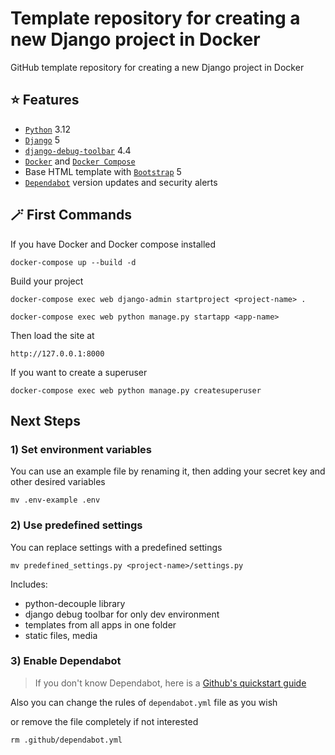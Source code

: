 # Template repository for creating a new Django project in Docker
GitHub template repository for creating a new Django project in Docker

## :star: Features
- [`Python`](https://www.python.org/) 3.12
- [`Django`](https://www.djangoproject.com/) 5
- [`django-debug-toolbar`](https://github.com/jazzband/django-debug-toolbar) 4.4
- [`Docker`](https://docs.docker.com/get-docker/) and [`Docker Compose`](https://docs.docker.com/compose/)
- Base HTML template with [`Bootstrap`](https://getbootstrap.com/) 5
- [`Dependabot`](https://docs.github.com/en/code-security/getting-started/dependabot-quickstart-guide) version updates and security alerts

## :magic_wand: First Commands
If you have Docker and Docker compose installed
```
docker-compose up --build -d
```

Build your project
```
docker-compose exec web django-admin startproject <project-name> .
```
```
docker-compose exec web python manage.py startapp <app-name>
```

Then load the site at
```
http://127.0.0.1:8000
```

If you want to create a superuser
```
docker-compose exec web python manage.py createsuperuser
```

## Next Steps
### 1) Set environment variables
You can use an example file by renaming it, then adding your secret key and other desired variables
```
mv .env-example .env
```

### 2) Use predefined settings
You can replace settings with a predefined settings
```
mv predefined_settings.py <project-name>/settings.py
```
Includes:
- python-decouple library
- django debug toolbar for only dev environment
- templates from all apps in one folder
- static files, media

### 3) Enable Dependabot
> If you don't know Dependabot, here is a [Github's quickstart guide](https://docs.github.com/en/code-security/getting-started/dependabot-quickstart-guide)

Also you can change the rules of `dependabot.yml` file as you wish

or remove the file completely if not interested
```
rm .github/dependabot.yml
```

